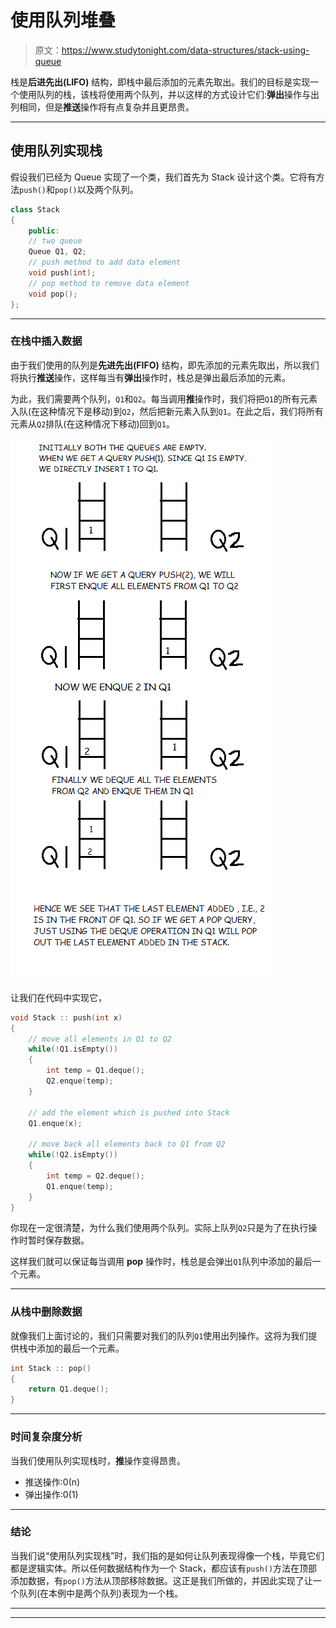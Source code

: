 # 使用队列堆叠

> 原文：<https://www.studytonight.com/data-structures/stack-using-queue>

栈是**后进先出(LIFO)** 结构，即栈中最后添加的元素先取出。我们的目标是实现一个使用队列的栈，该栈将使用两个队列，并以这样的方式设计它们:**弹出**操作与出列相同，但是**推送**操作将有点复杂并且更昂贵。

* * *

## 使用队列实现栈

假设我们已经为 Queue 实现了一个类，我们首先为 Stack 设计这个类。它将有方法`push()`和`pop()`以及两个队列。

```cpp
class Stack
{
	public:
	// two queue
	Queue Q1, Q2;
	// push method to add data element
	void push(int);
	// pop method to remove data element
	void pop();
};
```

* * *

### 在栈中插入数据

由于我们使用的队列是**先进先出(FIFO)** 结构，即先添加的元素先取出，所以我们将执行**推送**操作，这样每当有**弹出**操作时，栈总是弹出最后添加的元素。

为此，我们需要两个队列，`Q1`和`Q2`。每当调用**推**操作时，我们将把`Q1`的所有元素入队(在这种情况下是移动)到`Q2`，然后把新元素入队到`Q1`。在此之后，我们将所有元素从`Q2`排队(在这种情况下移动)回到`Q1`。

![Stack using Queue](img/b55cfbdea233de8f449646b68dca7424.png)

让我们在代码中实现它，

```cpp
void Stack :: push(int x)
{
	// move all elements in Q1 to Q2
	while(!Q1.isEmpty())
	{
		int temp = Q1.deque();
		Q2.enque(temp);
	}

	// add the element which is pushed into Stack
	Q1.enque(x);

	// move back all elements back to Q1 from Q2
	while(!Q2.isEmpty())
	{
		int temp = Q2.deque();
		Q1.enque(temp);
	}
}
```

你现在一定很清楚，为什么我们使用两个队列。实际上队列`Q2`只是为了在执行操作时暂时保存数据。

这样我们就可以保证每当调用 **pop** 操作时，栈总是会弹出`Q1`队列中添加的最后一个元素。

* * *

### 从栈中删除数据

就像我们上面讨论的，我们只需要对我们的队列`Q1`使用出列操作。这将为我们提供栈中添加的最后一个元素。

```cpp
int Stack :: pop()
{
	return Q1.deque();
}
```

* * *

### 时间复杂度分析

当我们使用队列实现栈时，**推**操作变得昂贵。

*   推送操作:0(n)
*   弹出操作:0(1)

* * *

### 结论

当我们说“使用队列实现栈”时，我们指的是如何让队列表现得像一个栈，毕竟它们都是逻辑实体。所以任何数据结构作为一个 Stack，都应该有`push()`方法在顶部添加数据，有`pop()`方法从顶部移除数据。这正是我们所做的，并因此实现了让一个队列(在本例中是两个队列)表现为一个栈。

* * *

* * *